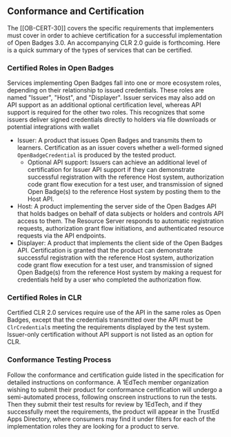 ## Conformance and Certification

The [[OB-CERT-30]] covers the specific requirements that implementers must cover
in order to achieve certification for a successful implementation of Open Badges
3.0. An accompanying CLR 2.0 guide is forthcoming. Here is a quick summary of
the types of services that can be certified.

### Certified Roles in Open Badges

Services implementing Open Badges fall into one or more ecosystem roles,
depending on their relationship to issued credentials. These roles are named
"Issuer", "Host", and "Displayer". Issuer services may also add on API support
as an additional optional certification level, whereas API support is required
for the other two roles. This recognizes that some issuers deliver signed
credentials directly to holders via file downloads or potential integrations
with wallet

-   Issuer: A product that issues Open Badges and transmits them to learners.
    Certification as an issuer covers whether a well-formed signed
    `OpenBadgeCredential` is produced by the tested product.
    -   Optional API support: Issuers can achieve an additional level of
        certification for Issuer API support if they can demonstrate successful
        registration with the reference Host system, authorization code grant
        flow execution for a test user, and transmission of signed Open Badge(s)
        to the reference Host system by posting them to the Host API.
-   Host: A product implementing the server side of the Open Badges API that
    holds badges on behalf of data subjects or holders and controls API access
    to them. The Resource Server responds to automatic registration requests,
    authorization grant flow initiations, and authenticated resource requests
    via the API endpoints.
-   Displayer: A product that implements the client side of the Open Badges API.
    Certification is granted that the product can demonstrate successful
    registration with the reference Host system, authorization code grant flow
    execution for a test user, and transmission of signed Open Badge(s) from the
    reference Host system by making a request for credentials held by a user who
    completed the authorization flow.

### Certified Roles in CLR

Certified CLR 2.0 services require use of the API in the same roles as Open
Badges, except that the credentials transmitted over the API must be
`ClrCredential`s meeting the requirements displayed by the test system.
Issuer-only certification without API support is not listed as an option for
CLR.

### Conformance Testing Process

Follow the conformance and certification guide listed in the specification for
detailed instructions on conformance. A 1EdTech member organization wishing to
submit their product for conformance certification will undergo a semi-automated
process, following onscreen instructions to run the tests. Then they submit
their test results for review by 1EdTech, and if they successfully meet the
requirements, the product will appear in the TrustEd Apps Directory, where
consumers may find it under filters for each of the implementation roles they
are looking for a product to serve.
